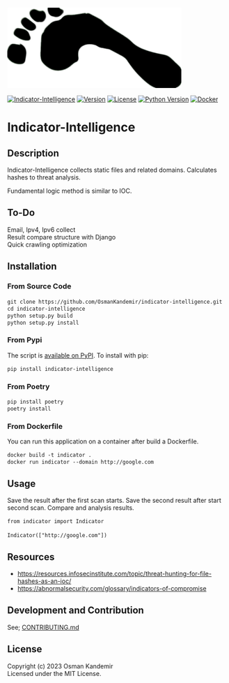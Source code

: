 
![Logo](img.png)

[![Indicator-Intelligence](https://img.shields.io/badge/Indicator-Intelligence-blue)](https://www.github.com/OsmanKandemir/indicator-intelligence)
[![Version](https://img.shields.io/badge/version-1.0.1-blue.svg)](https://github.com/OsmanKandemir/indicator-intelligence)
[![License](https://img.shields.io/badge/license-MIT-blue.svg)](https://raw.githubusercontent.com/smicallef/spiderfoot/master/LICENSE)
[![Python Version](https://img.shields.io/badge/python-3.7+-green)](https://www.python.org)
[![Docker](https://img.shields.io/badge/docker-build-important.svg?logo=Docker)](https://www.docker.com)




# Indicator-Intelligence


## Description

Indicator-Intelligence collects static files and related domains. Calculates hashes to threat analysis.


Fundamental logic method is similar to IOC.

## To-Do

Email, Ipv4, Ipv6 collect \
Result compare structure with Django \
Quick crawling optimization

## Installation

### From Source Code

```
git clone https://github.com/OsmanKandemir/indicator-intelligence.git
cd indicator-intelligence
python setup.py build
python setup.py install
```

### From Pypi

The script is [available on PyPI](https://pypi.org/project/indicator-intelligence/). To install with pip:
```
pip install indicator-intelligence
```
### From Poetry

```
pip install poetry
poetry install
```

### From Dockerfile

You can run this application on a container after build a Dockerfile.

```
docker build -t indicator .
docker run indicator --domain http://google.com

```

## Usage

Save the result after the first scan starts. 
Save the second result after start second scan. Compare and analysis results.

```
from indicator import Indicator

Indicator(["http://google.com"])
```


## Resources

- https://resources.infosecinstitute.com/topic/threat-hunting-for-file-hashes-as-an-ioc/
- https://abnormalsecurity.com/glossary/indicators-of-compromise


## Development and Contribution

See; [CONTRIBUTING.md](CONTRIBUTING.md)

## License

Copyright (c) 2023 Osman Kandemir \
Licensed under the MIT License.